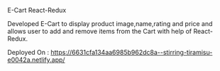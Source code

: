 E-Cart React-Redux

Developed E-Cart to display product image,name,rating and price and 
allows user to add and remove items from the Cart with help of React-Redux.

Deployed On : https://6631cfa134aa6985b962dc8a--stirring-tiramisu-e0042a.netlify.app/
